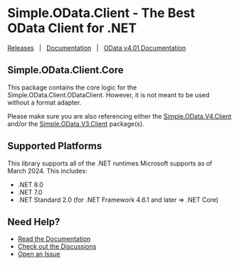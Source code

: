 # Simple.OData.Client - The Best OData Client for .NET
[Releases](https://github.com/simple-odata-client/Simple.OData.Client/releases)&nbsp;&nbsp;&nbsp;|&nbsp;&nbsp;&nbsp;[Documentation](https://github.com/simple-odata-client/Simple.OData.Client/wiki)&nbsp;&nbsp;&nbsp;|&nbsp;&nbsp;&nbsp;[OData v4.01 Documentation](https://www.odata.org/documentation/)

## Simple.OData.Client.Core

This package contains the core logic for the Simple.OData.Client.ODataClient. However, it is not meant to be used without a format adapter.

Please make sure you are also referencing either the [Simple.OData.V4.Client](https://www.nuget.org/packages/Simple.OData.V4.Client) and/or the [Simple.OData.V3.Client](https://www.nuget.org/packages/Simple.OData.V3.Client) package(s).

## Supported Platforms
This library supports all of the .NET runtimes Microsoft supports as of March 2024. This includes:
- .NET 8.0
- .NET 7.0
- .NET Standard 2.0 (for .NET Framework 4.6.1 and later => .NET Core)

## Need Help?
- [Read the Documentation](https://github.com/simple-odata-client/Simple.OData.Client/wiki)
- [Check out the Discussions](https://github.com/simple-odata-client/Simple.OData.Client/discussions)
- [Open an Issue](https://github.com/simple-odata-client/Simple.OData.Client/issues)